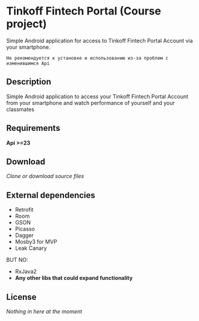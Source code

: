 # Tinkoff Fintech Portal (Course project)

Simple Android application for access to Tinkoff Fintech Portal Account via your smartphone.

`Не рекомендуется к установке и использованию из-за проблем с изменившимся Api`

## Description
Simple Android application to access your Tinkoff Fintech Portal Account from your smartphone and watch performance of yourself and your classmates

## Requirements
__Api >=23__

## Download
_Clone or download source files_

## External dependencies
- Retrofit
- Room
- GSON
- Picasso
- Dagger
- Mosby3 for MVP
- Leak Canary

BUT NO:
- RxJava2
- __Any other libs that could expand functionality__

## License
_Nothing in here at the moment_
